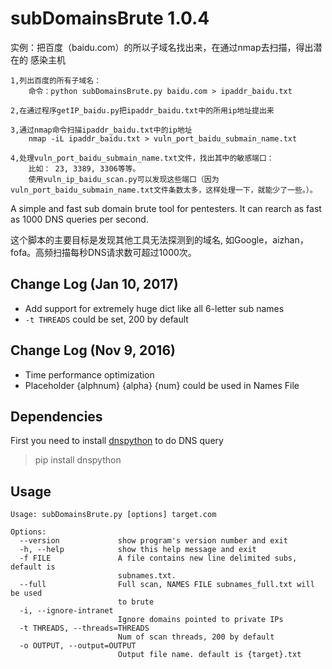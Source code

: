 # subDomainsBrute 1.0.4 #

实例：把百度（baidu.com）的所以子域名找出来，在通过nmap去扫描，得出潜在的
	感染主机

	1,列出百度的所有子域名：
		命令：python subDomainsBrute.py baidu.com > ipaddr_baidu.txt

	2,在通过程序getIP_baidu.py把ipaddr_baidu.txt中的所用ip地址提出来
	
	3,通过nmap命令扫描ipaddr_baidu.txt中的ip地址
		nmap -iL ipaddr_baidu.txt > vuln_port_baidu_submain_name.txt

	4,处理vuln_port_baidu_submain_name.txt文件，找出其中的敏感端口：
		比如： 23, 3389, 3306等等。
		使用vuln_ip_baidu_scan.py可以发现这些端口（因为vuln_port_baidu_submain_name.txt文件条数太多，这样处理一下，就能少了一些。）。

A simple and fast sub domain brute tool for pentesters. It can rearch as fast as 1000 DNS queries per second.

这个脚本的主要目标是发现其他工具无法探测到的域名, 如Google，aizhan，fofa。高频扫描每秒DNS请求数可超过1000次。

## Change Log (Jan 10, 2017) ##
* Add support for extremely huge dict like all 6-letter sub names
* `-t THREADS` could be set, 200 by default

## Change Log (Nov 9, 2016) ##
* Time performance optimization
* Placeholder {alphnum} {alpha} {num} could be used in Names File

## Dependencies ##
First you need to install [dnspython](http://www.dnspython.org/kits/1.12.0/) to do DNS query
> pip install dnspython


## Usage ##

	Usage: subDomainsBrute.py [options] target.com
	
	Options:
	  --version             show program's version number and exit
	  -h, --help            show this help message and exit
	  -f FILE               A file contains new line delimited subs, default is
	                        subnames.txt.
	  --full                Full scan, NAMES FILE subnames_full.txt will be used
	                        to brute
	  -i, --ignore-intranet
	                        Ignore domains pointed to private IPs
	  -t THREADS, --threads=THREADS
	                        Num of scan threads, 200 by default
	  -o OUTPUT, --output=OUTPUT
	                        Output file name. default is {target}.txt


